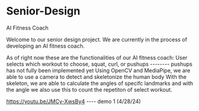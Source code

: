 # Senior-Design
AI Fitness Coach

Welcome to our senior design project.
We are currently in the process of developing an AI fitness coach.

As of right now these are the functionalities of our AI fitness coach: 
User selects which workout to choose, squat, curl, or pushups -------- pushups has not fully been implemented yet
Using OpenCV and MediaPipe, we are able to use a camera to detect and skeletonize the human body
With the skeleton, we are able to calculate the angles of specifc landmarks and with the angle we also use this to count the repetiton of select workout. 

https://youtu.be/JMCy-XwsBy4 ---- demo 1 (4/28/24)
